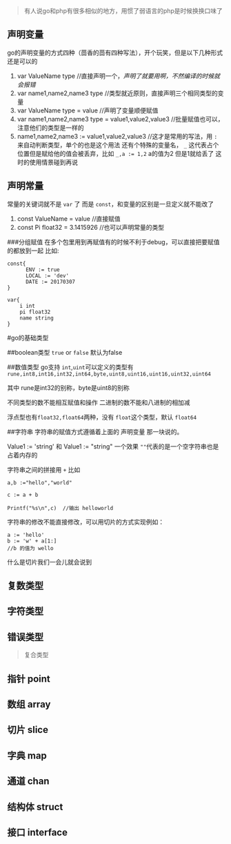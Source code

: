 > 有人说go和php有很多相似的地方，用惯了弱语言的php是时候换换口味了

## 声明变量
go的声明变量的方式四种（茴香的茴有四种写法），开个玩笑，但是以下几种形式还是可以的

1. var ValueName type   //直接声明一个，*声明了就要用啊，不然编译的时候就会报错*
2. var name1,name2,name3 type  //类型就近原则，直接声明三个相同类型的变量
3. var ValueName type = value   //声明了变量顺便赋值
4. var name1,name2,name3 type = value1,value2,value3   //批量赋值也可以，注意他们的类型是一样的
5. name1,name2,name3  := value1,value2,value3   //这才是常用的写法，用 `:` 来自动判断类型，单个的也是这个用法
还有个特殊的变量名， `_` 这代表占个位置但是赋给他的值会被丢弃，比如  `_,a := 1,2` a的值为2 但是1就给丢了 这时的使用情景碰到再说


## 声明常量
常量的关键词就不是 `var` 了 而是 `const`，和变量的区别是一旦定义就不能改了
1. const ValueName = value  //直接赋值
2. const Pi float32 = 3.1415926  //也可以声明常量的类型

###分组赋值
在多个包里用到再赋值有的时候不利于debug，可以直接把要赋值的都放到一起 比如:
```
const{
      ENV := true
      LOCAL := 'dev'
      DATE := 20170307
}

var{
    i int
    pi float32
    name string
}
```

#go的基础类型

##boolean类型
`true` or `false` 默认为false

##数值类型
go支持 `int`,`uint`可以定义的类型有`rune,int8,int16,int32,int64,byte,uint8,uint16,uint16,uint32,uint64`

其中 rune是int32的别称，byte是uint8的别称

不同类型的数不能相互赋值和操作  二进制的数不能和八进制的相加减

浮点型也有`float32,float64`两种，没有 `float`这个类型，默认 `float64`

##字符串
字符串的赋值方式遵循着上面的 声明变量 那一块说的。

Value1 := 'string'    和    Value1 := "string" 一个效果  `""`代表的是一个空字符串也是占着内存的

字符串之间的拼接用 `+` 比如
```
a,b :="hello","world"  

c := a + b

Printf("%s\n",c)  //输出 helloworld
```
字符串的修改不能直接修改，可以用切片的方式实现例如：
```
a := 'hello'
b := 'w' + a[1:]
//b 的值为 wello
```
什么是切片我们一会儿就会说到


## 复数类型
## 字符类型
## 错误类型

> 复合类型
## 指针 point
## 数组 array
## 切片 slice
## 字典 map
## 通道 chan
## 结构体 struct
## 接口 interface
